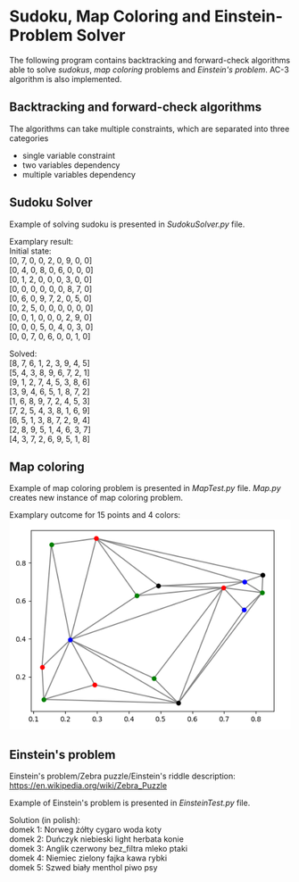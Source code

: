 # Sudoku, Map Coloring and Einstein-Problem Solver

The following program contains backtracking and forward-check algorithms able to solve 
*sudokus*, *map coloring* problems and *Einstein's problem*. AC-3 algorithm is also implemented.

## Backtracking and forward-check algorithms 
The algorithms can take multiple constraints, which are separated into three categories 
- single variable constraint
- two variables dependency
- multiple variables dependency

## Sudoku Solver
Example of solving sudoku is presented in *SudokuSolver.py* file.  

Examplary result:  
Initial state:  
[0, 7, 0, 0, 2, 0, 9, 0, 0]  
[0, 4, 0, 8, 0, 6, 0, 0, 0]  
[0, 1, 2, 0, 0, 0, 3, 0, 0]  
[0, 0, 0, 0, 0, 0, 8, 7, 0]  
[0, 6, 0, 9, 7, 2, 0, 5, 0]  
[0, 2, 5, 0, 0, 0, 0, 0, 0]  
[0, 0, 1, 0, 0, 0, 2, 9, 0]  
[0, 0, 0, 5, 0, 4, 0, 3, 0]  
[0, 0, 7, 0, 6, 0, 0, 1, 0]  

Solved:  
[8, 7, 6, 1, 2, 3, 9, 4, 5]  
[5, 4, 3, 8, 9, 6, 7, 2, 1]  
[9, 1, 2, 7, 4, 5, 3, 8, 6]  
[3, 9, 4, 6, 5, 1, 8, 7, 2]  
[1, 6, 8, 9, 7, 2, 4, 5, 3]  
[7, 2, 5, 4, 3, 8, 1, 6, 9]  
[6, 5, 1, 3, 8, 7, 2, 9, 4]  
[2, 8, 9, 5, 1, 4, 6, 3, 7]  
[4, 3, 7, 2, 6, 9, 5, 1, 8]  

## Map coloring
Example of map coloring problem is presented in *MapTest.py* file. *Map.py* creates new instance of map coloring problem.

Examplary outcome for 15 points and 4 colors:  
![](map_coloring.png)

## Einstein's problem
Einstein's problem/Zebra puzzle/Einstein's riddle description:  
https://en.wikipedia.org/wiki/Zebra_Puzzle  

Example of Einstein's problem is presented in *EinsteinTest.py* file.  

Solution (in polish):  
domek 1:
Norweg żółty cygaro woda koty  
domek 2:
Duńczyk niebieski light herbata konie  
domek 3:
Anglik czerwony bez_filtra mleko ptaki  
domek 4:
Niemiec zielony fajka kawa rybki  
domek 5:
Szwed biały menthol piwo psy
